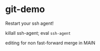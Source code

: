 # git-demo


Restart your ssh agent!

killall ssh-agent; eval `ssh-agent`

editing for non fast-forward merge in MAIN
